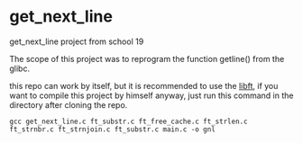 # get_next_line
get_next_line project from school 19

The scope of this project was to reprogram the function getline() from the glibc.

this repo can work by itself, but it is recommended to use the [libft](https://github.com/Chobischtroumpf/libft), if you want to compile this project by himself anyway, just run this command in the directory after cloning the repo.

```gcc get_next_line.c ft_substr.c ft_free_cache.c ft_strlen.c ft_strnbr.c ft_strnjoin.c ft_substr.c main.c -o gnl``` 
